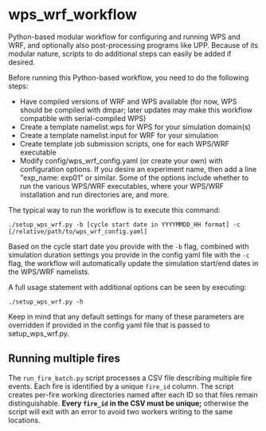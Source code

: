 # wps_wrf_workflow
Python-based modular workflow for configuring and running WPS and WRF, and optionally also post-processing programs like UPP. Because of its modular nature, scripts to do additional steps can easily be added if desired.

Before running this Python-based workflow, you need to do the following steps:
 - Have compiled versions of WRF and WPS available (for now, WPS should be compiled with dmpar; later updates may make this workflow compatible with serial-compiled WPS)
 - Create a template namelist.wps for WPS for your simulation domain(s)
 - Create a template namelist.input for WRF for your simulation
 - Create template job submission scripts, one for each WPS/WRF executable
 - Modify config/wps_wrf_config.yaml (or create your own) with configuration options. If you desire an experiment name, then add a line "exp_name: exp01" or similar. Some of the options include whether to run the various WPS/WRF executables, where your WPS/WRF installation and run directories are, and more.

The typical way to run the workflow is to execute this command:
```
./setup_wps_wrf.py -b [cycle start date in YYYYMMDD_HH format] -c [/relative/path/to/wps_wrf_config.yaml]
```
Based on the cycle start date you provide with the `-b` flag, combined with simulation duration settings you provide in the config yaml file with the `-c` flag, the workflow will automatically update the simulation start/end dates in the WPS/WRF namelists. 

A full usage statement with additional options can be seen by executing:
```
./setup_wps_wrf.py -h
```
Keep in mind that any default settings for many of these parameters are overridden if provided in the config yaml file that is passed to setup_wps_wrf.py.

## Running multiple fires

The `run_fire_batch.py` script processes a CSV file describing multiple fire
events. Each fire is identified by a unique `fire_id` column. The script creates
per-fire working directories named after each ID so that files remain
distinguishable. **Every `fire_id` in the CSV must be unique;** otherwise the
script will exit with an error to avoid two workers writing to the same
locations.